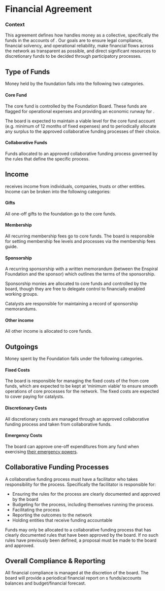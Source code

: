 # Financial Agreement

### Context

This agreement defines how handles money as a collective, specifically the funds in the accounts of . Our goals are to ensure legal compliance, financial solvency, and operational reliability, make financial flows across the network as transparent as possible, and direct significant resources to discretionary funds to be decided through participatory processes.

## Type of Funds

Money held by the foundation falls into the following two categories.

#### Core Fund

The core fund is controlled by the Foundation Board. These funds are flagged for operational expenses and providing an economic runway for .

The board is expected to maintain a viable level for the core fund account \(e.g. minimum of 12 months of fixed expenses\) and to periodically allocate any surplus to the approved collaborative funding processes of their choice.

#### Collaborative Funds

Funds allocated to an approved collaborative funding process governed by the rules that define the specific process.

## Income

 receives income from individuals, companies, trusts or other entities. Income can be broken into the following categories:

#### Gifts

All one-off gifts to the foundation go to the core funds.

#### Membership

All recurring membership fees go to core funds. The board is responsible for setting membership fee levels and processes via the membership fees guide.

#### Sponsorship

A recurring sponsorship with a written memorandum (between the Enspiral Foundation and the sponsor) which outlines the terms of the sponsorship.

Sponsorship monies are allocated to core funds and controlled by the board, though they are free to delegate control to financially enabled working groups.

Catalysts are responsible for maintaining a record of sponsorship memorandums.

#### Other income

All other income is allocated to core funds.

## Outgoings

Money spent by the Foundation falls under the following categories.

#### Fixed Costs

The board is responsible for managing the fixed costs of the from core funds, which are expected to be kept at ‘minimum viable’ to ensure smooth operations of core processes for the network. The fixed costs are expected to cover paying for catalysts.

#### Discretionary Costs

All discretionary costs are managed through an approved collaborative funding process and taken from collaborative funds.

#### Emergency Costs

The board can approve one-off expenditures from any fund when exercising [their emergency powers](https://github.com/enspiral/handbook/tree/d3234f4c1fe3afc87e5231beeb2d3926aee696d2/agreements/board.html#emergency-powers).

## Collaborative Funding Processes

A collaborative funding process must have a facilitator who takes responsibility for the process. Specifically the facilitator is responsible for:

* Ensuring the rules for the process are clearly documented and approved by the board
* Budgeting for the process, including themselves running the process.
* Facilitating the process
* Reporting the outcomes to the network
* Holding entities that receive funding accountable

Funds may only be allocated to a collaborative funding process that has clearly documented rules that have been approved by the board. If no such rules have previously been defined, a proposal must be made to the board and approved.

## Overall Compliance & Reporting

All financial compliance is managed at the discretion of the board. The board will provide a periodical financial report on s funds/accounts balances and budget/financial forecast.


